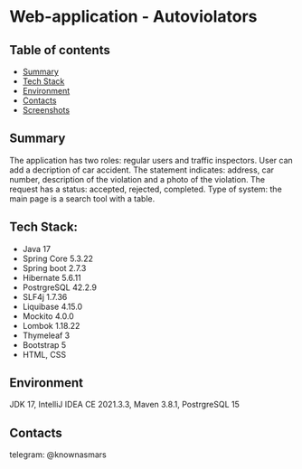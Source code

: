 # Web-application - Autoviolators

## Table of contents
* [Summary](#summary)
* [Tech Stack](#tech-stack)
* [Environment](#environment)
* [Contacts](#contacts)
* [Screenshots](#screenshots)

## Summary
The application has two roles: regular users and traffic inspectors. 
User can add a decription of car accident. 
The statement indicates: address, car number, description of the violation 
and a photo of the violation. 
The request has a status: accepted, rejected, completed.
Type of system: the main page is a search tool with a table.

## Tech Stack:
- Java 17
- Spring Core 5.3.22
- Spring boot 2.7.3
- Hibernate 5.6.11
- PostrgreSQL 42.2.9
- SLF4j 1.7.36
- Liquibase 4.15.0
- Mockito 4.0.0
- Lombok 1.18.22
- Thymeleaf 3
- Bootstrap 5
- HTML, CSS

## Environment
JDK 17, IntelliJ IDEA CE 2021.3.3, Maven 3.8.1, PostrgreSQL 15

## Contacts
telegram: @knownasmars